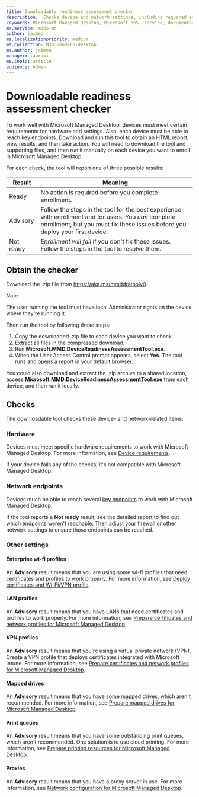 ```yaml
---
title: Downloadable readiness assessment checker
description:  Checks device and network settings, including required endpoints
keywords: Microsoft Managed Desktop, Microsoft 365, service, documentation
ms.service: m365-md
author: jaimeo
ms.localizationpriority: medium
ms.collection: M365-modern-desktop
ms.author: jaimeo
manager: laurawi
ms.topic: article
audience: Admin
---
```



# Downloadable readiness assessment checker

To work well with Microsoft Managed Desktop, devices must meet certain requirements for hardware and settings. Also, each device must be able to reach key endpoints. Download and run this tool to obtain an HTML report, view results, and then take action. You will need to download the tool and supporting files, and then run it manually on each device you want to enroll in Microsoft Managed Desktop.

For each check, the tool will report one of three possible results:


|Result  |Meaning  |
|---------|---------|
|Ready     | No action is required before you complete enrollment.        |
|Advisory    | Follow the steps in the tool for the best experience with enrollment and for users. You *can* complete enrollment, but you must fix these issues before you deploy your first device.        |
|Not ready | *Enrollment will fail* if you don't fix these issues. Follow the steps in the tool to resolve them.        |

## Obtain the checker

Download the .zip file from https://aka.ms/mmddratoolv0.

> [!NOTE]
> The user running the tool must have local Administrator rights on the device where they're running it.

 Then run the tool by following these steps:

1. Copy the downloaded .zip file to each device you want to check.
2. Extract all files in the compressed download.
3. Run **Microsoft.MMD.DeviceReadinessAssessmentTool.exe**.
4. When the User Access Control prompt appears, select **Yes**. The tool runs and opens a report in your default browser.

You could also download and extract the .zip archive to a shared location, access **Microsoft.MMD.DeviceReadinessAssessmentTool.exe** from each device, and then run it locally.


## Checks

The downloadable tool checks these device- and network-related items:

### Hardware

Devices must meet specific hardware requirements to work with Microsoft Managed Desktop. For more information, see [Device requirements](../service-description/device-list.md).

If your device fails any of the checks, it's not compatible with Microsoft Managed Desktop.

### Network endpoints

Devices much be able to reach several [key endpoints](network.md) to work with Microsoft Managed Desktop.

If the tool reports a **Not ready** result, see the detailed report to find out which endpoints weren't reachable. Then adjust your firewall or other network settings to ensure those endpoints can be reached.

### Other settings

#### Enterprise wi-fi profiles

An **Advisory** result means that you are using some wi-fi profiles that need certificates and profiles to work properly. For more information, see [Deploy certificates and Wi-Fi/VPN profile](certs-wifi-lan.md#deploy-certificates-and-wi-fivpn-profile).

#### LAN profiles

An **Advisory** result means that you have LANs that need certificates and profiles to work properly. For more information, see [Prepare certificates and network profiles for Microsoft Managed Desktop](certs-wifi-lan.md).

#### VPN profiles

An **Advisory** result means that you're using a virtual private network (VPN). Create a VPN profile that deploys certificates integrated with Microsoft Intune. For more information, see [Prepare certificates and network profiles for Microsoft Managed Desktop](certs-wifi-lan.md).

#### Mapped drives

An **Advisory** result means that you have some mapped drives, which aren't recommended. For more information, see [Prepare mapped drives for Microsoft Managed Desktop](mapped-drives.md).

#### Print queues

An **Advisory** result means that you have some outstanding print queues, which aren't recommended. One solution is to use cloud printing. For more information, see [Prepare printing resources for Microsoft Managed Desktop](printing.md).

#### Proxies

An **Advisory** result means that you have a proxy server in use. For more information, see [Network configuration for Microsoft Managed Desktop](network.md).


